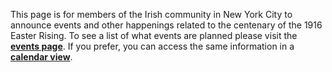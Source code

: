 This page is for members of the Irish community in New York City to announce events and other happenings related to the centenary of the 1916 Easter Rising. To see a list of what events are planned please visit the [**events page**](/Events).  If you prefer, you can access the same information in a [**calendar view**](https://www.google.com/calendar/embed?src=aihs.org_j0rirrju900hi4cnktp1i57c2c%40group.calendar.google.com&ctz=America/New_York). 